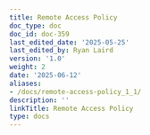 ```yaml
---
title: Remote Access Policy
doc_type: doc
doc_id: doc-359
last_edited_date: '2025-05-25'
last_edited_by: Ryan Laird
version: '1.0'
weight: 2
date: '2025-06-12'
aliases:
- /docs/remote-access-policy_1_1/
description: ''
linkTitle: Remote Access Policy
type: docs
---
```


<!-- Unsupported block type: unsupported -->
